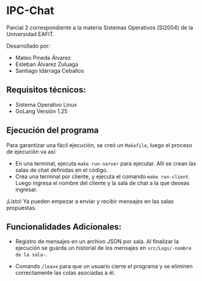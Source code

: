 # IPC-Chat
Parcial 2 correspondiente a la materia Sistemas Operativos (SI2004) de la Universidad EAFIT.

Desarrollado por:
- Mateo Pineda Álvarez
- Esteban Álvarez Zuluaga
- Santiago Idárraga Ceballos

## Requisitos técnicos:
- Sistema Operativo Linux
- GoLang Versión 1.25

## Ejecución del programa
Para garantizar una fácil ejecución, se creó un `Makefile`, luego el proceso de ejecución va así:
- En una terminal, ejecuta `make run-server` para ejecutar. Allí se crean las salas de chat definidas en el código.
- Crea una terminal por cliente, y ejecuta el comando `make run-client`. Luego ingresa el nombre del cliente y la sala de chat a la que deseas ingresar.

¡Listo! Ya pueden empezar a enviar y recibir mensajes en las salas propuestas.

## Funcionalidades Adicionales:
- Registro de mensajes en un archivo JSON por sala. Al finalizar la ejecución se guarda un historial de los mensajes en `src/Logs/-nombre de la sala-`.

- Comando `/leave` para que un usuario cierre el programa y se eliminen correctamente las colas asociadas a él.
